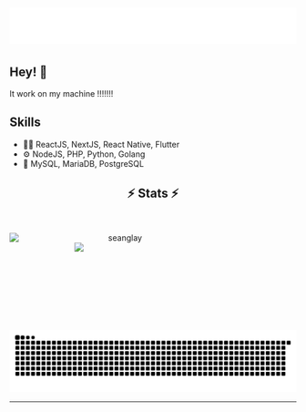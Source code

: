<h1 align="center">
  <img src="https://github.com/devolutionary-wizard/devolutionary-wizard/blob/master/name.svg" alt="Devolutionary Wizard" />
</h1>

## Hey! 👋
It work on my machine !!!!!!!


## Skills
- 👨‍💻 ReactJS, NextJS, React Native, Flutter
- ⚙️  NodeJS, PHP, Python, Golang
- 💽 MySQL, MariaDB, PostgreSQL

<h2 align="center">⚡ Stats ⚡</h2>
<br>
<p align=center>
  <div align=center>
    <a href="" title="Go to Source">
      <img align="left" width=390 src="https://github-readme-streak-stats.herokuapp.com/?user=devolutionary-wizard&theme=react&border=61dafb&hide_border=true" alt="seanglay" />
    </a>
    <a href="" title="Go to Source">
      <img align="right" width=390 src="https://github-readme-stats.vercel.app/api?username=devolutionary-wizard&show_icons=true&theme=react&border_color=61dafb&hide_border=true" />
    </a>
  </div>
  <br><br><br><br><br><br><br><br><br>
   <div align=center>
    <a href="">
<!--       <img width=325 align="center" src="https://github-readme-stats.vercel.app/api/top-langs/?username=seanglayz&hide=c%23,powershell,Mathematica,Ruby,Objective-C,Objective-C%2b%2b,Cuda&title_color=61dafb&text_color=ffffff&icon_color=61dafb&bg_color=20232a&langs_count=6&layout=compact&border_color=61dafb&hide_border=true" /> -->
    </a>
  </div>
  <br>
  <a href=#><img src="contributor.svg"></a>
<!--   <img src="https://github-readme-activity-graph.cyclic.app/graph?username=devolutionary-wizard&theme=react-dark&bg_color=20232a&hide_border=true" width="100%"/> -->
</p>

<hr>
